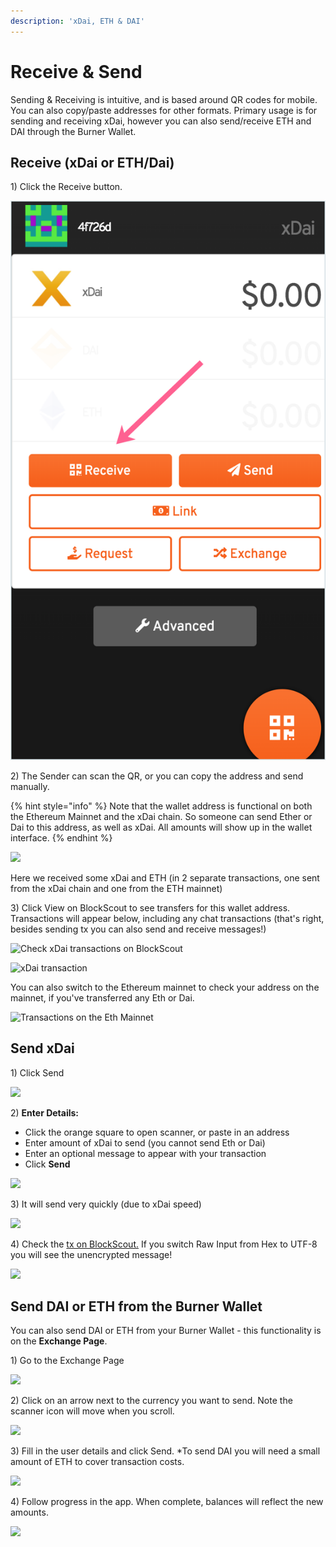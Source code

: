 ```yaml
---
description: 'xDai, ETH & DAI'
---
```


# Receive & Send

Sending & Receiving is intuitive, and is based around QR codes for mobile. You can also copy/paste addresses for other formats. Primary usage is for sending and receiving xDai, however you can also send/receive ETH and DAI through the Burner Wallet.

## Receive \(xDai or ETH/Dai\)

1\) Click the Receive button.

![](../../../../.gitbook/assets/bw-receive-1%20%281%29%20%281%29.png)

2\) The Sender can scan the QR, or you can copy the address and send manually.

{% hint style="info" %}
Note that the wallet address is functional on both the Ethereum Mainnet and the xDai chain. So someone can send Ether or Dai to this address, as well as xDai. All amounts will show up in the wallet interface.
{% endhint %}

![](../../../../.gitbook/assets/bw-received.png)

Here we received some xDai and ETH \(in 2 separate transactions, one sent from the xDai chain and one from the ETH mainnet\)

3\) Click View on BlockScout to see transfers for this wallet address. Transactions will appear below, including any chat transactions \(that's right, besides sending tx you can also send and receive messages!\)

![Check xDai transactions on BlockScout](../../../../.gitbook/assets/bw-viewonbs.png)

![xDai transaction](../../../../.gitbook/assets/blockscout.png)

You can also switch to the Ethereum mainnet to check your address on the mainnet, if you've transferred any Eth or Dai.

![Transactions on the Eth Mainnet](../../../../.gitbook/assets/eth-bs.png)

## Send xDai

1\) Click Send

![](../../../../.gitbook/assets/bw-send1.png)

2\) **Enter Details:**

* Click the orange square to open scanner, or paste in an address
* Enter amount of xDai to send \(you cannot send Eth or Dai\)
* Enter an optional message to appear with your transaction
* Click **Send**

![](../../../../.gitbook/assets/bw-send%20%281%29.png)

3\) It will send very quickly \(due to xDai speed\)

![](../../../../.gitbook/assets/bw-note.png)

4\) Check the [tx on BlockScout.](https://blockscout.com/xdai/mainnet/tx/0x102200f7e55558abdfcc091b99bc5e944d02f406d17e59e1af48f63c474d00c9/internal_transactions) If you switch Raw Input from Hex to UTF-8 you will see the unencrypted message!

![](../../../../.gitbook/assets/blockscout-transaction.png)

## Send DAI or ETH from the Burner Wallet

You can also send DAI or ETH from your Burner Wallet - this functionality is on the **Exchange Page**.

1\) Go to the Exchange Page

![](../../../../.gitbook/assets/bw-exchange1.png)

2\) Click on an arrow next to the currency you want to send. Note the scanner icon will move when you scroll.

![](../../../../.gitbook/assets/bw-exchange-2.png)

3\) Fill in the user details and click Send. \*To send DAI you will need a small amount of ETH to cover transaction costs.

![](../../../../.gitbook/assets/bw-exchange3.png)

4\) Follow progress in the app. When complete, balances will reflect the new amounts.

![](../../../../.gitbook/assets/bw-exchange4.png)


